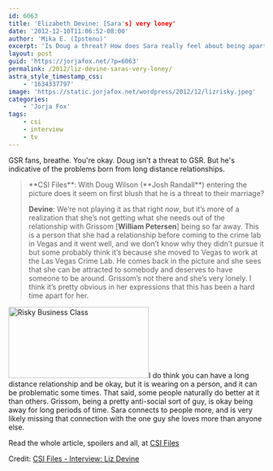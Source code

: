 ```yaml
---
id: 6063
title: 'Elizabeth Devine: [Sara's] very loney'
date: '2012-12-10T11:06:52-08:00'
author: 'Mika E. (Ipstenu)'
excerpt: 'Is Doug a threat? How does Sara really feel about being apart from Grissom? Will we talk about her mother? Answers to these questions and more come to you thanks to CSI Files.'
layout: post
guid: 'https://jorjafox.net/?p=6063'
permalink: /2012/liz-devine-saras-very-loney/
astra_style_timestamp_css:
    - '1634337797'
image: 'https://static.jorjafox.net/wordpress/2012/12/lizrisky.jpeg'
categories:
    - 'Jorja Fox'
tags:
    - csi
    - interview
    - tv
---
```


GSR fans, breathe. You're okay. Doug isn't a threat to GSR. But he's indicative of the problems born from long distance relationships.
<blockquote>**CSI Files**: With Doug Wilson (**Josh Randall**) entering the picture does it seem on first blush that he is a threat to their marriage?

**Devine**: We’re not playing it as that right _now_, but it’s more of a realization that she’s not getting what she needs out of the relationship with Grissom [**William Petersen**] being so far away. This is a person that she had a relationship before coming to the crime lab in Vegas and it went well, and we don’t know why they didn’t pursue it but some probably think it’s because she moved to Vegas to work at the Las Vegas Crime Lab. He comes back in the picture and she sees that she can be attracted to somebody and deserves to have someone to be around. Grissom’s not there and she’s very lonely. I think it’s pretty obvious in her expressions that this has been a hard time apart for her.</blockquote>
<a href="//static.jorjafox.net/wordpress/2012/12/lizrisky.jpeg"><img class="alignleft size-medium wp-image-6064" alt="Risky Business Class" src="//static.jorjafox.net/wordpress/2012/12/lizrisky-276x140.jpeg" width="276" height="140" /></a>I do think you can have a long distance relationship and be okay, but it is wearing on a person, and it can be problematic some times. That said, some people naturally do better at it than others. Grissom, being a pretty anti-social sort of guy, is okay being away for long periods of time. Sara connects to people more, and is very likely missing that connection with the one guy she loves more than anyone else.

Read the whole article, spoilers and all, at <a href="http://www.csifiles.com/content/2012/12/interview-elizabeth-devine-3/">CSI Files</a>

Credit: <a href="http://www.csifiles.com/content/2012/12/interview-elizabeth-devine-3/">CSI Files - Interview: Liz Devine</a>
